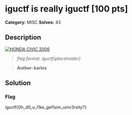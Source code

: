 # iguctf is really iguctf [100 pts]

**Category:** MISC
**Solves:** 43

## Description
[![HONDA CIVIC 2006](http://img.youtube.com/vi/FiHXU5qIi1U/0.jpg)](http://www.youtube.com/watch?v=FiHXU5qIi1U "İGÜ")

>*flag format: iguctf{placeholder}*

>**Author: karlos**

## Solution

### Flag
iguctf{0h_d0_u_l1ke_gel1sim_univ3rsity?}
